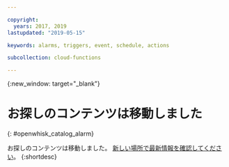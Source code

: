 ```yaml
---

copyright:
  years: 2017, 2019
lastupdated: "2019-05-15"

keywords: alarms, triggers, event, schedule, actions

subcollection: cloud-functions

---
```


{:new_window: target="_blank"}
# お探しのコンテンツは移動しました
{: #openwhisk_catalog_alarm}

お探しのコンテンツは移動しました。 [新しい場所で最新情報を確認してください](/docs/openwhisk?topic=cloud-functions-pkg_alarms)。
{:shortdesc}
